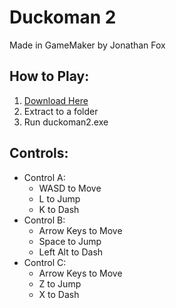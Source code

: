 # Duckoman 2

Made in GameMaker by Jonathan Fox

## How to Play:
1. [Download Here](https://github.com/FishWash/duckoman2/raw/master/Duckoman2.zip)
2. Extract to a folder
3. Run duckoman2.exe

## Controls:
- Control A:
  - WASD to Move
  - L to Jump
  - K to Dash
- Control B:
	- Arrow Keys to Move
	- Space to Jump
	- Left Alt to Dash
- Control C:
	- Arrow Keys to Move
	- Z to Jump
	- X to Dash